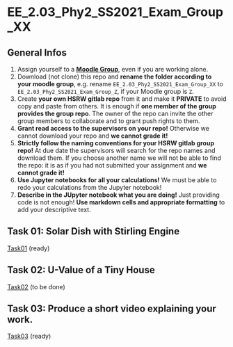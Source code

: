 # EE_2.03_Phy2_SS2021_Exam_Group_XX

## General Infos

1. Assign yourself to a [**Moodle Group**](https://moodle.hochschule-rhein-waal.de/mod/choicegroup/view.php?id=310860), even if you are working alone.
1. Download (not clone) this repo and **rename the folder according to your moodle group**, e.g. rename `EE_2.03_Phy2_SS2021_Exam_Group_XX` to `EE_2.03_Phy2_SS2021_Exam_Group_Z`, if your Moodle group is `Z`. 
1. Create **your own HSRW gitlab repo** from it and make it **PRIVATE** to avoid copy and paste from others. It is enough if **one member of the group provides the group repo**. The owner of the repo can invite the other group members to collaborate and to grant push rights to them. 
1. **Grant read access to the supervisors on your repo!** Otherwise we cannot download your repo and **we cannot grade it!**
1. **Strictly follow the naming conventions for your HSRW gitlab group repo!** At due date the supervisors will search for the repo names and download them. If you choose another name we will not be able to find the repo: it is as if you had not submitted your assignment and **we cannot grade it!**
1. **Use Jupyter notebooks for all your calculations!** We must be able to redo your calculations from the Jupyter notebook! 
1. **Describe in the JUpyter notebook what you are doing!** Just providing code is not enough! **Use markdown cells and appropriate formatting** to add your descriptive text.  

## Task 01: Solar Dish with Stirling Engine

[Task01](Task01/README.md) (ready)

## Task 02: U-Value of a Tiny House

[Task02](Task02/README.md) (to be done)

## Task 03: Produce a short video explaining your work.

[Task03](Task03/README.md) (ready)



